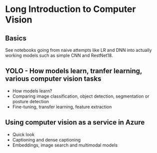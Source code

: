 # Long Introduction to Computer Vision

## Basics
See notebooks going from naive attempts like LR and DNN into actually working models such as simple CNN and RestNet18.

## YOLO - How models learn, tranfer learning, various computer vision tasks
- How models learn?
- Comparing image classification, object detection, segmentation or posture detection
- Fine-tuning, transfer learning, feature extraction

## Using computer vision as a service in Azure
- Quick look
- Captioning and dense captioning
- Embeddings, image search and multimodal models